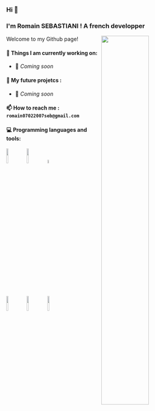 ### Hi 👋 
### I'm Romain SEBASTIANI ! A french developper

<img width="50%" align="right" src="https://github-readme-stats.vercel.app/api?username=R0M107&show_icons=true&theme=ambient_gradient&hide_border=true" />
Welcome to my Github page!

#### 🌱 Things I am currently working on: 
- 🚀 *Coming soon*

#### :muscle: My future projetcs :
- 🚀 *Coming soon*

#### :mailbox: How to reach me : `romain07022007seb@gmail.com`

#### :computer: Programming languages and tools: 
<p>
<img width="10%" src="https://www.vectorlogo.zone/logos/python/python-ar21.svg">
<img width="10%" src="https://www.logo.wine/a/logo/C%2B%2B/C%2B%2B-Logo.wine.svg">
<img width="5%" src="https://www.svgrepo.com/show/303206/javascript-logo.svg">
<br />
<img width="10%" src="https://www.vectorlogo.zone/logos/mysql/mysql-ar21.svg">
<img width="10%" src="https://www.vectorlogo.zone/logos/mongodb/mongodb-ar21.svg">
<img width="10%" src="https://www.vectorlogo.zone/logos/git-scm/git-scm-ar21.svg">
<br />
</p>
